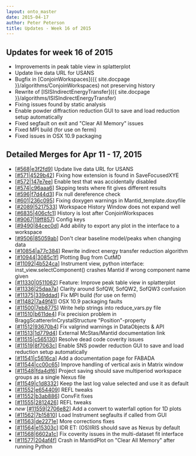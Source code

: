 ```yaml
---
layout: onto_master
date: 2015-04-17
author: Peter Peterson
title: Updates - Week 16 of 2015
---
```

Updates for week 16 of 2015
---------------------------
* Improvements in peak table view in splatterplot
* Update live data URL for USANS
* Bugfix in [ConjoinWorkspaces]({{ site.docpage }}/algorithms/ConjoinWorkspaces) not preserving history
* Rewrite of [ISISIndirectEnergyTransfer]({{ site.docpage }}/algorithms/ISISIndirectEnergyTransfer)
* Fixing issues found by static analysis
* Enable powder diffraction reduction GUI to save and load reduction setup automatically
* Fixed segfault on exit and "Clear All Memory" issues
* Fixed MPI build (for use on fermi)
* Fixed issues in OSX 10.9 packaging

Detailed Merges for Apr 11 - 17, 2015
-------------------------------------
* \[[#568](https://github.com/mantidproject/mantid/pull/568)\|[e3f2fd9](https://github.com/mantidproject/mantid/commit/e3f2fd9844b227387c74e6ba5ac69aee7b92c971)\] Update live data URL for USANS
* \[[#571](https://github.com/mantidproject/mantid/pull/571)\|[4529b42](https://github.com/mantidproject/mantid/commit/4529b426756bb8418dcaebb3d0e70a1c73a9e213)\] Fixing how extension is found in SaveFocusedXYE
* \[[#572](https://github.com/mantidproject/mantid/pull/572)\|[147e7ee](https://github.com/mantidproject/mantid/commit/147e7ee31c2bba185cb46a045446bf42a7152060)\] Enable test that was accidentally disabled
* \[[#574](https://github.com/mantidproject/mantid/pull/574)\|[c96aaa6](https://github.com/mantidproject/mantid/commit/c96aaa63c688b52ce67dd83dc89325381ef45a1b)\] Skpping tests where fit gives different results
* \[[#596](https://github.com/mantidproject/mantid/pull/596)\|[f7d44d3](https://github.com/mantidproject/mantid/commit/f7d44d341532236723fc6f64596e6c3699c72569)\] Fix null dereference check
* \[[#601](https://github.com/mantidproject/mantid/pull/601)\|[236c095](https://github.com/mantidproject/mantid/commit/236c0950a616aa2d01b0f259f7425abdbc42b136)\] Fixing doxygen warnings in Mantid_template.doxyfile
* \[[#2089](http://trac.mantidproject.org/mantid/ticket/2089)\|[5217533](https://github.com/mantidproject/mantid/commit/5217533fd22d4979f39bc3f21e0c04936bf32596)\] Workspace History Window does not expand well
* \[[#6835](http://trac.mantidproject.org/mantid/ticket/6835)\|[406cfc1](https://github.com/mantidproject/mantid/commit/406cfc18a26b0ed2c77825eb9c3bdf546e349416)\] History is lost after ConjoinWorkspaces
* \[[#9067](http://trac.mantidproject.org/mantid/ticket/9067)\|[19ff857](https://github.com/mantidproject/mantid/commit/19ff857cbb0944afd11d12ee83e0475f1380ccb3)\] Config keys
* \[[#9490](http://trac.mantidproject.org/mantid/ticket/9490)\|[84cec0d](https://github.com/mantidproject/mantid/commit/84cec0d61d54c3d48374affc8fbb3bc12b648ef1)\] Add ability to export any plot in the interface to a workspace
* \[[#9506](http://trac.mantidproject.org/mantid/ticket/9506)\|[85059ab](https://github.com/mantidproject/mantid/commit/85059abaf7cb01259aa2ae4dde2d8090cc15550c)\] Don't clear baseline model/peaks when changing data
* \[[#10854](http://trac.mantidproject.org/mantid/ticket/10854)\|[a77c384](https://github.com/mantidproject/mantid/commit/a77c3846a562f6203c4d712e22fd41cd1792debc)\] Rewrite indirect energy transfer reduction algorithm
* \[[#10944](http://trac.mantidproject.org/mantid/ticket/10944)\|[3085c1f](https://github.com/mantidproject/mantid/commit/3085c1f1b5dacc9cf3c6d41d366982a4e485b16c)\] Plotting Bug from CutMD
* \[[#11092](http://trac.mantidproject.org/mantid/ticket/11092)\|[4b524ca](https://github.com/mantidproject/mantid/commit/4b524cae335acf175bd335169ecfa7e805ea60bf)\] Instrument view, python interface: inst_view.selectComponent() crashes Mantid if wrong component name given
* \[[#11330](http://trac.mantidproject.org/mantid/ticket/11330)\|[0511062](https://github.com/mantidproject/mantid/commit/0511062ee33813e2e1b1beff0f5088be5203d04b)\] Feature: Improve peak table view in splatterplot
* \[[#11336](http://trac.mantidproject.org/mantid/ticket/11336)\|[25daa7a](https://github.com/mantidproject/mantid/commit/25daa7a25415d3547bb61af70252462d4a78cbe5)\] Clarity around SofQW, SofQW2, SofQW3 confusion
* \[[#11375](http://trac.mantidproject.org/mantid/ticket/11375)\|[339ddad](https://github.com/mantidproject/mantid/commit/339ddad0ebf99500aab78f7323072300ab323a54)\] Fix MPI build (for use on fermi)
* \[[#11482](http://trac.mantidproject.org/mantid/ticket/11482)\|[7a49f41](https://github.com/mantidproject/mantid/commit/7a49f4161ec76dd49b28ba585c6b5fe44238d0e8)\] OSX 10.9 packaging faults
* \[[#11500](http://trac.mantidproject.org/mantid/ticket/11500)\|[7eb8775](https://github.com/mantidproject/mantid/commit/7eb8775152b32e51cd8e9d86ab7939284baf2eb7)\] Write help strings into reduce_vars.py file
* \[[#11510](http://trac.mantidproject.org/mantid/ticket/11510)\|[b611de4](https://github.com/mantidproject/mantid/commit/b611de4a0f6f0829392d136d32f93ba0988c809a)\] Fix precision problem in BraggScattererInCrystalStructure "Position"-property
* \[[#11512](http://trac.mantidproject.org/mantid/ticket/11512)\|[93670b4](https://github.com/mantidproject/mantid/commit/93670b4cd29e332ae75bcdd6fb900b05ec932397)\] Fix valgrind warnings in DataObjects &amp; API
* \[[#11513](http://trac.mantidproject.org/mantid/ticket/11513)\|[1d779d4](https://github.com/mantidproject/mantid/commit/1d779d4871640f03154fcfe3900c3321f8249d9a)\] External McStas/Mantid documentation link
* \[[#11515](http://trac.mantidproject.org/mantid/ticket/11515)\|[c565130](https://github.com/mantidproject/mantid/commit/c565130109bc0911364a660b284202dd8c8f0ee5)\] Resolve dead code coverity issues
* \[[#11519](http://trac.mantidproject.org/mantid/ticket/11519)\|[8f7063c](https://github.com/mantidproject/mantid/commit/8f7063ccbb164a28ab030698e0f010f22462bf1e)\] Enable SNS powder reduction GUI to save and load reduction setup automatically
* \[[#11541](http://trac.mantidproject.org/mantid/ticket/11541)\|[c5616ca](https://github.com/mantidproject/mantid/commit/c5616caf6a77d8775bf8aa751042fdf03999e0e0)\] Add a documentation page for FABADA
* \[[#11544](http://trac.mantidproject.org/mantid/ticket/11544)\|[cc00c65](https://github.com/mantidproject/mantid/commit/cc00c65d0d2174d8ed213dbdfb0b4d88aebfc9a4)\] Improve handling of vertical axis in Matrix window
* \[[#11548](http://trac.mantidproject.org/mantid/ticket/11548)\|[fda4df6](https://github.com/mantidproject/mantid/commit/fda4df6d2069a4bbdad7c86bc10d88473bdad207)\] Project saving should save multiperiod workspace groups as a single Nexus file
* \[[#11549](http://trac.mantidproject.org/mantid/ticket/11549)\|[c1d8332](https://github.com/mantidproject/mantid/commit/c1d8332b36a065bb4b69cfd33d5037577a92adfb)\] Keep the last log value selected and use it as default
* \[[#11552](http://trac.mantidproject.org/mantid/ticket/11552)\|[e654409](https://github.com/mantidproject/mantid/commit/e6544095456dc6836d6b7fcf446b50fe32e6e38d)\] REFL tweaks
* \[[#11552](http://trac.mantidproject.org/mantid/ticket/11552)\|[b3ab886](https://github.com/mantidproject/mantid/commit/b3ab8866c1d51754a560fb0c1ea0f4519326c57f)\] ConvFit fixes
* \[[#11555](http://trac.mantidproject.org/mantid/ticket/11555)\|[2812426](https://github.com/mantidproject/mantid/commit/2812426067a498d1a2b240f7ae2a596458c64bce)\] REFL tweaks
* *new* \[[#11559](http://trac.mantidproject.org/mantid/ticket/11559)\|[2706e82](https://github.com/mantidproject/mantid/commit/2706e82e5672d12f74aeef2d309868634fc00e32)\] Add a convert to waterfall option for 1D plots
* \[[#11562](http://trac.mantidproject.org/mantid/ticket/11562)\|[7b15810](https://github.com/mantidproject/mantid/commit/7b158106f648c3a3804bba1ae197f0251329c2a1)\] Load Instrument segfaults if called from GUI
* \[[#11563](http://trac.mantidproject.org/mantid/ticket/11563)\|[de2271e](https://github.com/mantidproject/mantid/commit/de2271ec3d479ccbe5965bad52a095fda58f6cda)\] More corrections fixes
* \[[#11564](http://trac.mantidproject.org/mantid/ticket/11564)\|[e15303c](https://github.com/mantidproject/mantid/commit/e15303ced3042f18fb9e9f00cdb880086b647e6b)\] IDR ET: (OS)IRIS should save as Nexus by default
* \[[#11568](http://trac.mantidproject.org/mantid/ticket/11568)\|[6602a1c](https://github.com/mantidproject/mantid/commit/6602a1c61f00c059da20842299c9deb403d7ec10)\] Fix coverity issues in the multi-dataset fit interface
* \[[#11577](http://trac.mantidproject.org/mantid/ticket/11577)\|[204af4f](https://github.com/mantidproject/mantid/commit/204af4fd21683ecdb2ad39bb1c915cb6c04ca0d1)\] Crash in MantidPlot on "Clear All Memory" after running Python
